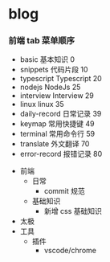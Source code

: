 # blog

### 前端 tab 菜单顺序

- basic 基本知识 0
- snippets 代码片段 10
- typescript Typescript 20
- nodejs NodeJs 25
- interview Interview 29
- linux linux 35
- daily-record 日常记录 39
- keymap 常用快捷键 49
- terminal 常用命令行 59
- translate 外文翻译 70
- error-record 报错记录 80

<!-- todo -->

- 前端
  - 日常
    - commit 规范
  - 基础知识
    - 新增 css 基础知识
- 太极
- 工具
  - 插件
    - vscode/chrome
